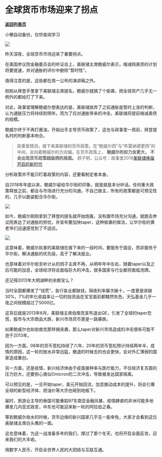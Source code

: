 # 全球货币市场迎来了拐点

[**返回列表页**](/gzh/政事堂2019)

小懒自动备份，仅供查阅学习

![](https://mmbiz.qpic.cn/mmbiz_jpg/rxhS23yu8cMC7q2sQGEkqaYSicaI5bfDmNuyct6ovQaU5tFYQzJ1zBia2wXCyja4a1IrsHHiaftoUvciba1agIJ2ZQ/640?wx_fmt=jpeg)

  

昨天深夜，全球货币市场迎来了重要拐点。

  

在美国参议院金融委员会的听证会上，美联储主席鲍威尔表示，缩减购美债的计划将要提速，并对通胀的评价中删除“暂时性”。

  

值得注意的是，这些都在周一公布的演讲稿之外。

  

刚刚从拜登手里拿下美联储主席提名，鲍威尔就搞了个偷袭，把全球资产几乎无一例外的都给打了下来。  

  

对此，政事堂理解鲍威尔想表达的是，美联储放弃了之前通胀是暂时上涨的判断，认为通胀压力将持续到明年。而为了应对通胀带来的冲击，美联储将提前缩减美债的规模。

  

鲍威尔终于不再打酱油，开始出手主导货币政策了，这也与政事堂一周前，拜登提名时的判断基本吻合。

> 政事堂猜测，接下来美联储的货币政策，在“鲍威尔鸽”与“布雷纳德更鸽”的中间，会向着鲍威尔的方向偏，在货币政策上， **鲍威尔的权力会更大，**
> **不会出现货币政策超级鸽的局面。**
> 顾子明，公众号：政事堂2019[美联储换届开启的新时代](https://mp.weixin.qq.com/s?__biz=MzAwMzU1ODAwOQ==&mid=2650357858&idx=1&sn=eaabf94becf43f72f95e4c452807bc21&chksm=8334bf74b4433662d973dd83128cca8379ea1203a06ba562bae0fd792eaef116fd47a93d184e&token=1101640229&lang=zh_CN#rd)

  

分析政策并不能只盯着政策的内容，还要看制定者本身。

  

自2018年年底以来，鲍威尔留给华尔街的印象，就是就是本分听话。任何重大政策释放之前，都会与市场进行充分的沟通，不自己做主，所有的政策都是可预见性的，几乎以跪姿配合华尔街。

  

![](https://mmbiz.qpic.cn/mmbiz_png/rxhS23yu8cMC7q2sQGEkqaYSicaI5bfDmJ4lSZEhJcmsjG7yCWH5iafaiaTj16h1b8ehy3bibgeic9VvWSG9jaPnJZg/640?wx_fmt=png)

  

如今，鲍威尔刚刚拿到了拜登的提名就开始炮轰，没有跟市场充分沟通，就跑去参议院表达了对通胀的担忧，并宣布要加快taper，这种偷袭的做法，让华尔街的黄老爷们迅速感觉到了不适应。

  

![](https://mmbiz.qpic.cn/mmbiz_png/rxhS23yu8cMC7q2sQGEkqaYSicaI5bfDm28UaHqRhyY5r3TkDicZ5zZhog1KO6QdKUGO2LQnvNlFoUok3DRgUrvg/640?wx_fmt=png)

  

这意味着，鲍威尔执掌的美联储在接下来的一段时间，要服务于国会，而非服务于华尔街，解决通胀的优先级，高于了解决就业。  

  

也意味着对华尔街言听计从的鸽子主席不再，从明年年中左右，随着taper以及之后可能的加息，全球经济将会面临巨大的冲击，很多国家与行业都将面临洗牌。

  

还记得2013年大明湖畔的余额宝么？

  

当时全国都爆发了“钱荒”，各行各业都缺钱，隔夜利率屡次破十，一度更是突破30%，7%的年化收益率让一切的投资品在宝宝面前都黯然失色，天弘基金几乎一夜之间规模超过了5000亿。

  

这背后就是2013年6月，美联储主席伯南克宣布退出QE，引发了全球的taper恐慌，股市与大宗商品大跌，新兴市场货币更是一路暴跌。

  

如果鲍威尔也如伯南克那样搞突袭，那么taper对新兴市场造成的冲击很有可能不逊于2013年。

  

因为一方面，08年的货币宽松持续了六年，20年的货币宽松预计持续两年半，疫情的原因，这一轮的放水非常迅猛，撤退的时候去的也会更快，会对外汇薄弱的国家造成重创。

  

另一方面，还是疫情，新兴经济体由于疫苗接种率与医疗能力，不仅经济复苏面的压力巨大，还要担心类似Omicron的二次冲击，导致被发达国家隔离。

  

可以预见的是，一旦开始taper，美元开始回流，加息推动成本的提升，将会引爆全球的新型经济体，把油价等大宗也砸到地板下。

  

届时，旅游业主导的泰国可能重蹈97东南亚金融风暴，疫情肆虐的非洲可能多地爆发几内亚式政变，中东也可能迎来新一轮的阿拉伯之春。

  

等到鲍威尔收水的时候，货币边缘的新兴国家几乎无一能幸免，大家才会看到这位美联储主席白头鹰的一面。  

  

这也意味着，为这一战准备多年的我们，撑过了那个冬天，也将开启全面反攻，迎来我们的大丰收。

  

用数字人民币，开启全世界人民的大团结与互联互通。  

  

  

